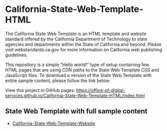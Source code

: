 # California-State-Web-Template-HTML

The California State Web Template is an HTML template and website standard offered by the California Department of Technology to state agencies and departments within the State of California and beyond. Please visit webstandards.ca.gov for more information on California web publishing guidelines.

This repository is a simple "Hello world!" type of setup containing few HTML pages that are using CDN paths to the State Web Template CSS and JavaScript files. To download a version of the State Web Template with entire sample content, please follow the link below: 

View this project in GitHub pages: https://office-of-digital-services.github.io/California-State-Web-Template-HTML/index.html

## State Web Template with full sample content

- [California-State-Web-Template-Website](https://template.webstandards.ca.gov/)

